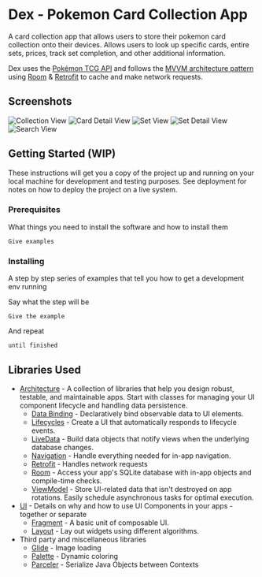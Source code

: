 #  Dex - Pokemon Card Collection App

A card collection app that allows users to store their pokemon card collection onto their devices. Allows users to look up specific cards, entire sets, prices, track set completion, and other additional information.

Dex uses the [Pokémon TCG API](https://docs.pokemontcg.io/) and follows the [MVVM architecture pattern](https://developer.android.com/jetpack/guide) using [Room](https://developer.android.com/training/data-storage/room) & [Retrofit](https://square.github.io/retrofit/) to cache and make network requests.

## Screenshots
![Collection View](https://github.com/timmypass17/dex/blob/main/collection.PNG)
![Card Detail View](https://github.com/timmypass17/dex/blob/main/card_detail.PNG)
![Set View](https://github.com/timmypass17/dex/blob/main/set.PNG)
![Set Detail View](https://github.com/timmypass17/dex/blob/main/set_detail.PNG)
![Search View](https://github.com/timmypass17/dex/blob/main/search.PNG)

## Getting Started (WIP)

These instructions will get you a copy of the project up and running on your local machine for development and testing purposes. See deployment for notes on how to deploy the project on a live system.

### Prerequisites

What things you need to install the software and how to install them

```
Give examples
```

### Installing

A step by step series of examples that tell you how to get a development env running

Say what the step will be

```
Give the example
```

And repeat

```
until finished
```

## Libraries Used

* [Architecture](https://developer.android.com/jetpack/arch/) - A collection of libraries that help you design robust, testable, and
  maintainable apps. Start with classes for managing your UI component lifecycle and handling data
  persistence.
  * [Data Binding](https://developer.android.com/topic/libraries/data-binding/) - Declaratively bind observable data to UI elements.
  * [Lifecycles](https://developer.android.com/topic/libraries/architecture/lifecycle) - Create a UI that automatically responds to lifecycle events.
  * [LiveData](https://developer.android.com/topic/libraries/architecture/livedata) - Build data objects that notify views when the underlying database changes.
  * [Navigation](https://developer.android.com/guide/navigation) - Handle everything needed for in-app navigation.
  * [Retrofit](https://square.github.io/retrofit/) - Handles network requests
  * [Room](https://developer.android.com/training/data-storage/room) - Access your app's SQLite database with in-app objects and compile-time checks.
  * [ViewModel](https://developer.android.com/topic/libraries/architecture/viewmodel) - Store UI-related data that isn't destroyed on app rotations. Easily schedule asynchronous tasks for optimal execution.
* [UI](https://developer.android.com/guide/topics/ui) - Details on why and how to use UI Components in your apps - together or separate
  * [Fragment](https://developer.android.com/guide/components/fragments) - A basic unit of composable UI.
  * [Layout](https://developer.android.com/guide/topics/ui/declaring-layout) - Lay out widgets using different algorithms.
* Third party and miscellaneous libraries
  * [Glide](https://bumptech.github.io/glide/) - Image loading
  * [Palette](https://developer.android.com/training/material/palette-colors) - Dynamic coloring
  * [Parceler](https://developer.android.com/reference/android/os/Parcelable.html) - Serialize Java Objects between Contexts


